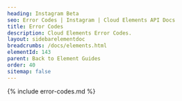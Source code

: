 ```yaml
---
heading: Instagram Beta
seo: Error Codes | Instagram | Cloud Elements API Docs
title: Error Codes
description: Cloud Elements Error Codes.
layout: sidebarelementdoc
breadcrumbs: /docs/elements.html
elementId: 143
parent: Back to Element Guides
order: 40
sitemap: false
---
```


{% include error-codes.md %}

